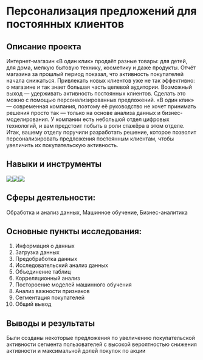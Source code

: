 # Персонализация предложений для постоянных клиентов

## Описание проекта
Интернет-магазин «В один клик» продаёт разные товары: для детей, для дома, мелкую бытовую технику, косметику и даже продукты. Отчёт магазина за прошлый период показал, что активность покупателей начала снижаться. Привлекать новых клиентов уже не так эффективно: о магазине и так знает большая часть целевой аудитории. Возможный выход — удерживать активность постоянных клиентов. Сделать это можно с помощью персонализированных предложений.
«В один клик» — современная компания, поэтому её руководство не хочет принимать решения просто так — только на основе анализа данных и бизнес-моделирования. У компании есть небольшой отдел цифровых технологий, и вам предстоит побыть в роли стажёра в этом отделе. 
Итак, вашему отделу поручили разработать решение, которое позволит персонализировать предложения постоянным клиентам, чтобы увеличить их покупательскую активность.

## Навыки и инструменты
<img src="https://img.shields.io/badge/Pandas-black?style=flat-square&logo=pandas&logoColor=orange"/><img src="https://img.shields.io/badge/Plotly-black?style=flat-square&logo=plotly&logoColor=orange"/><img src="https://img.shields.io/badge/Sklearn-black?logo=scikitlearn&logoColor=orange">

## Сферы деятельности:
Обработка и анализ данных, Машинное обучение, Бизнес-аналитика

## Основные пункты исследования:
1. Информация о данных
2. Загрузка данных
3. Предобработка данных
4. Исследовательский анализ данных
5. Объединение таблиц
6. Корреляционный анализ
7. Постороение моделей машинного обучения
8. Анализ важности признаков
9. Сегментация покупателей
10. Общий вывод

## Выводы и результаты
Были созданы некоторые предложения по увеличению покупательской активности сегмента пользователей с высокой вероятностью снижения активности и максимальной долей покупок по акции
